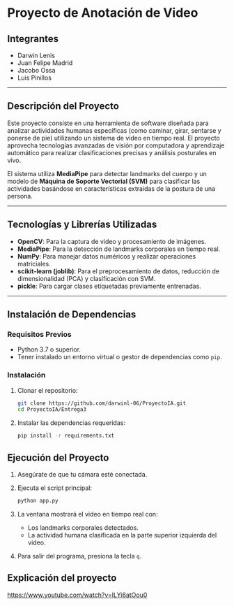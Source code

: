 ﻿# Proyecto de Anotación de Video

## Integrantes

- Darwin Lenis  
- Juan Felipe Madrid  
- Jacobo Ossa  
- Luis Pinillos  

---

## Descripción del Proyecto

Este proyecto consiste en una herramienta de software diseñada para analizar actividades humanas específicas (como caminar, girar, sentarse y ponerse de pie) utilizando un sistema de video en tiempo real. El proyecto aprovecha tecnologías avanzadas de visión por computadora y aprendizaje automático para realizar clasificaciones precisas y análisis posturales en vivo.

El sistema utiliza **MediaPipe** para detectar landmarks del cuerpo y un modelo de **Máquina de Soporte Vectorial (SVM)** para clasificar las actividades basándose en características extraídas de la postura de una persona.

---

## Tecnologías y Librerías Utilizadas

- **OpenCV**: Para la captura de video y procesamiento de imágenes.  
- **MediaPipe**: Para la detección de landmarks corporales en tiempo real.  
- **NumPy**: Para manejar datos numéricos y realizar operaciones matriciales.  
- **scikit-learn (joblib)**: Para el preprocesamiento de datos, reducción de dimensionalidad (PCA) y clasificación con SVM.  
- **pickle**: Para cargar clases etiquetadas previamente entrenadas.  

---

## Instalación de Dependencias

### Requisitos Previos
- Python 3.7 o superior.
- Tener instalado un entorno virtual o gestor de dependencias como `pip`.

### Instalación

1. Clonar el repositorio:
   ```bash
   git clone https://github.com/darwinl-06/ProyectoIA.git
   cd ProyectoIA/Entrega3
   ```

2. Instalar las dependencias requeridas:
   ```bash
   pip install -r requirements.txt
   ```

## Ejecución del Proyecto

1. Asegúrate de que tu cámara esté conectada.
2. Ejecuta el script principal:
   ```bash
   python app.py
   ```
3. La ventana mostrará el video en tiempo real con:
   - Los landmarks corporales detectados.
   - La actividad humana clasificada en la parte superior izquierda del video.

4. Para salir del programa, presiona la tecla `q`.

## Explicación del proyecto

https://www.youtube.com/watch?v=ILYi6atOou0
  
